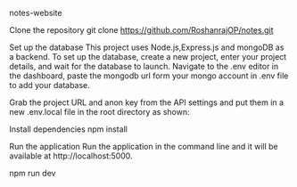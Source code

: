   n o t e s-website


Clone the repository
git clone https://github.com/RoshanrajOP/notes.git


Set up the database
This project uses Node.js,Express.js and mongoDB as a backend. To set up the database, create a new project, enter your project details, and wait for the database to launch. Navigate to the .env editor in the dashboard, paste the mongodb url form your mongo account in .env file to add your database.





Grab the project URL and anon key from the API settings and put them in a new .env.local file in the root directory as shown:



Install dependencies
npm install

Run the application
Run the application in the command line and it will be available at http://localhost:5000.

npm run dev 
 
